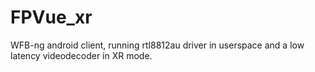 # FPVue_xr
WFB-ng android client, running rtl8812au driver in userspace and a low latency videodecoder in XR mode.
